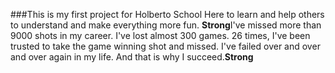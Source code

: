 ###This is my first project for Holberto School
Here to learn and help others to understand and make everything more fun.
**Strong**I've missed more than 9000 shots in my career. I've lost almost 300 games. 26 times, I've been trusted to take the game winning shot and missed. I've failed over and over and over again in my life. And that is why I succeed.**Strong**